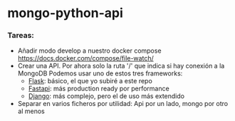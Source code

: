 # mongo-python-api

### Tareas:

-   Añadir modo develop a nuestro docker compose
    <https://docs.docker.com/compose/file-watch/>
-   Crear una API. Por ahora solo la ruta '/' que indica si hay conexión a la MongoDB
    Podemos usar uno de estos tres frameworks:
    -   [Flask](https://flask.palletsprojects.com/en/3.0.x/): básico, el que yo subiré a este repo
    -   [Fastapi](https://fastapi.tiangolo.com/): más production ready por performance
    -   [Django](https://www.djangoproject.com/): más complejo, pero el de uso más extendido
-   Separar en varios ficheros por utilidad: Api por un lado, mongo por otro al menos
